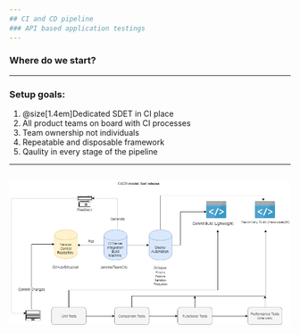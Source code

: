 ```yaml
---
## CI and CD pipeline
### API based application testings
---
```

### Where do we start? 
---
### Setup goals:
1. @size[1.4em]Dedicated SDET in CI place
2. All product teams on board with CI processes
3. Team ownership not individuals 
4. Repeatable and disposable framework
5. Qaulity in every stage of the pipeline
---
![TIP](template/img/CI_Framework.png)
---
